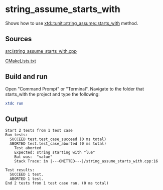 # string_assume_starts_with

Shows how to use [xtd::tunit::string_assume::starts_with](https://gammasoft71.github.io/xtd/reference_guides/latest/classxtd_1_1tunit_1_1string__assume.html#a20a660ca062789c4936d9efaca9f0488) method.

## Sources

[src/string_assume_starts_with.cpp](src/string_assume_starts_with.cpp)

[CMakeLists.txt](CMakeLists.txt)

## Build and run

Open "Command Prompt" or "Terminal". Navigate to the folder that starts_with the project and type the following:

```cmake
xtdc run
```

## Output

```
Start 2 tests from 1 test case
Run tests:
  SUCCEED test.test_case_succeed (0 ms total)
  ABORTED test.test_case_aborted (0 ms total)
    Test aborted
    Expected: string starting with "lue"
    But was:  "value"
    Stack Trace: in |---OMITTED---|/string_assume_starts_with.cpp:16

Test results:
  SUCCEED 1 test.
  ABORTED 1 test.
End 2 tests from 1 test case ran. (0 ms total)
```
